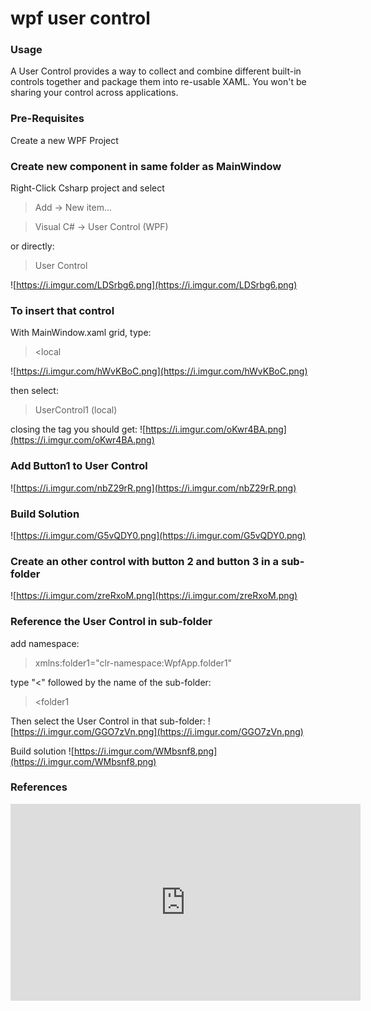 
# wpf user control


### Usage

A User Control provides a way to collect and combine different built-in controls together and package them into re-usable XAML. 
You won't be sharing your control across applications.

### Pre-Requisites

Create a new WPF Project

### Create new component in same folder as MainWindow

Right-Click Csharp project and select
>Add -> New item...

>Visual C# -> User Control (WPF)

or directly:
>User Control

![https://i.imgur.com/LDSrbg6.png](https://i.imgur.com/LDSrbg6.png)
                    

### To insert that control

With MainWindow.xaml grid, type:
><local

![https://i.imgur.com/hWvKBoC.png](https://i.imgur.com/hWvKBoC.png)
                    
then select:
>UserControl1 (local)

closing the tag you should get:
![https://i.imgur.com/oKwr4BA.png](https://i.imgur.com/oKwr4BA.png)
                    

### Add Button1 to User Control

![https://i.imgur.com/nbZ29rR.png](https://i.imgur.com/nbZ29rR.png)
                    

### Build Solution

![https://i.imgur.com/G5vQDY0.png](https://i.imgur.com/G5vQDY0.png)
                    

### Create an other control with button 2 and button 3 in a sub-folder

![https://i.imgur.com/zreRxoM.png](https://i.imgur.com/zreRxoM.png)
                    

### Reference the User Control in sub-folder

add namespace:
>xmlns:folder1="clr-namespace:WpfApp.folder1"

type "<" followed by the name of the sub-folder:
><folder1

Then select the User Control in that sub-folder:
![https://i.imgur.com/GGO7zVn.png](https://i.imgur.com/GGO7zVn.png)
                    
Build solution
![https://i.imgur.com/WMbsnf8.png](https://i.imgur.com/WMbsnf8.png)
                    

### References

<iframe width="560" height="315" src="https://www.youtube.com/embed/73a1HMO7iro" frameborder="0" allow="autoplay; encrypted-media" allowfullscreen></iframe>
